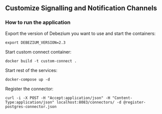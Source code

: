 ## Customize Signalling and Notification Channels

### How to run the application

Export the version of Debezium you want to use and start the containers:

```
export DEBEZIUM_VERSION=2.3
```

Start custom connect container:
```
docker build -t custom-connect .
```

Start rest of the services:
```
docker-compose up -d
```

Register the connector:

```
curl -i -X POST -H "Accept:application/json" -H "Content-Type:application/json" localhost:8083/connectors/ -d @register-postgres-connector.json
```

